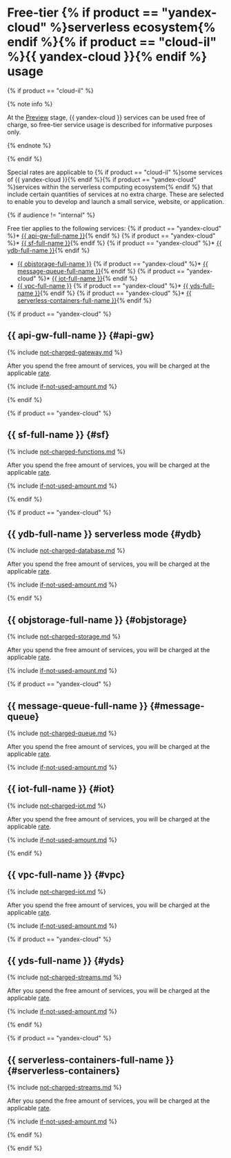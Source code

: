 # Free-tier {% if product == "yandex-cloud" %}serverless ecosystem{% endif %}{% if product == "cloud-il" %}{{ yandex-cloud }}{% endif %} usage

{% if product == "cloud-il" %}

{% note info %}

At the [Preview](../../overview/concepts/launch-stages.md) stage, {{ yandex-cloud }} services can be used free of charge, so free-tier service usage is described for informative purposes only.

{% endnote %}

{% endif %}

Special rates are applicable to {% if product == "cloud-il" %}some services of {{ yandex-cloud }}{% endif %}{% if product == "yandex-cloud" %}services within the serverless computing ecosystem{% endif %} that include certain quantities of services at no extra charge. These are selected to enable you to develop and launch a small service, website, or application.

{% if audience != "internal" %}

Free tier applies to the following services:
{% if product == "yandex-cloud" %}* [{{ api-gw-full-name }}](#api-gw){% endif %}
{% if product == "yandex-cloud" %}* [{{ sf-full-name }}](#sf){% endif %}
{% if product == "yandex-cloud" %}* [{{ ydb-full-name }}](#ydb){% endif %}
* [{{ objstorage-full-name }}](#objstorage)
{% if product == "yandex-cloud" %}* [{{ message-queue-full-name }}](#message-queue){% endif %}
{% if product == "yandex-cloud" %}* [{{ iot-full-name }}](#iot){% endif %}
* [{{ vpc-full-name }}](#vpc)
{% if product == "yandex-cloud" %}* [{{ yds-full-name }}](#yds){% endif %}
{% if product == "yandex-cloud" %}* [{{ serverless-containers-full-name }}](#serverless-containers){% endif %}

{% if product == "yandex-cloud" %}

## {{ api-gw-full-name }} {#api-gw}

{% include [not-charged-gateway.md](../../_includes/pricing/price-formula/not-charged-gateway.md) %}

After you spend the free amount of services, you will be charged at the applicable [rate](../../api-gateway/pricing.md).

{% include [if-not-used-amount.md](../../_includes/pricing/price-formula/if-not-used-amount.md) %}

{% endif %}

{% if product == "yandex-cloud" %}

## {{ sf-full-name }} {#sf}

{% include [not-charged-functions.md](../../_includes/pricing/price-formula/not-charged-functions.md) %}

After you spend the free amount of services, you will be charged at the applicable [rate](../../functions/pricing.md).

{% include [if-not-used-amount.md](../../_includes/pricing/price-formula/if-not-used-amount.md) %}

{% endif %}

{% if product == "yandex-cloud" %}

## {{ ydb-full-name }} serverless mode {#ydb}

{% include [not-charged-database.md](../../_includes/pricing/price-formula/not-charged-database.md) %}

After you spend the free amount of services, you will be charged at the applicable [rate](../../ydb/pricing/serverless.md).

{% include [if-not-used-amount.md](../../_includes/pricing/price-formula/if-not-used-amount.md) %}

{% endif %}

## {{ objstorage-full-name }} {#objstorage}

{% include [not-charged-storage.md](../../_includes/pricing/price-formula/not-charged-storage.md) %}

After you spend the free amount of services, you will be charged at the applicable [rate](../../storage/pricing.md).

{% include [if-not-used-amount.md](../../_includes/pricing/price-formula/if-not-used-amount.md) %}

{% if product == "yandex-cloud" %}

## {{ message-queue-full-name }} {#message-queue}

{% include [not-charged-queue.md](../../_includes/pricing/price-formula/not-charged-queue.md) %}

After you spend the free amount of services, you will be charged at the applicable [rate](../../message-queue/pricing.md).

{% include [if-not-used-amount.md](../../_includes/pricing/price-formula/if-not-used-amount.md) %}

## {{ iot-full-name }} {#iot}

{% include [not-charged-iot.md](../../_includes/pricing/price-formula/not-charged-iot.md) %}

After you spend the free amount of services, you will be charged at the applicable [rate](../../iot-core/pricing.md).

{% include [if-not-used-amount.md](../../_includes/pricing/price-formula/if-not-used-amount.md) %}

{% endif %}

## {{ vpc-full-name }} {#vpc}

{% include [not-charged-iot.md](../../_includes/pricing/price-formula/not-charged-vpc.md) %}

After you spend the free amount of services, you will be charged at the applicable [rate](../../vpc/pricing.md).

{% include [if-not-used-amount.md](../../_includes/pricing/price-formula/if-not-used-amount.md) %}

{% if product == "yandex-cloud" %}

## {{ yds-full-name }} {#yds}

{% include [not-charged-streams.md](../../_includes/pricing/price-formula/not-charged-streams.md) %}

After you spend the free amount of services, you will be charged at the applicable [rate](../../data-streams/pricing.md).

{% include [if-not-used-amount.md](../../_includes/pricing/price-formula/if-not-used-amount.md) %}

{% endif %}

{% if product == "yandex-cloud" %}

## {{ serverless-containers-full-name }} {#serverless-containers}

{% include [not-charged-streams.md](../../_includes/pricing/price-formula/not-charged-serverless-containers.md) %}

After you spend the free amount of services, you will be charged at the applicable [rate](../../serverless-containers/pricing.md).

{% include [if-not-used-amount.md](../../_includes/pricing/price-formula/if-not-used-amount.md) %}

{% endif %}

{% endif %}
